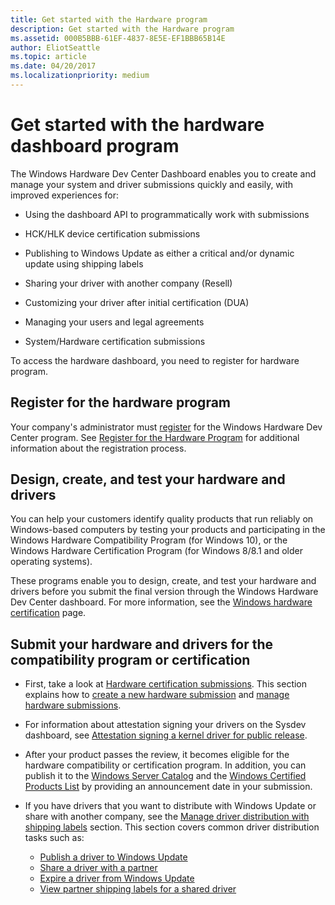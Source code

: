 ```yaml
---
title: Get started with the Hardware program
description: Get started with the Hardware program
ms.assetid: 000B5BBB-61EF-4837-8E5E-EF1BBB65B14E
author: EliotSeattle
ms.topic: article
ms.date: 04/20/2017
ms.localizationpriority: medium
---
```


# Get started with the hardware dashboard program

The Windows Hardware Dev Center Dashboard enables you to create and manage your system and driver submissions quickly and easily, with improved experiences for:

* Using the dashboard API to programmatically work with submissions 

* HCK/HLK device certification submissions

* Publishing to Windows Update as either a critical and/or dynamic update using shipping labels

* Sharing your driver with another company (Resell)

* Customizing your driver after initial certification (DUA)

* Managing your users and legal agreements

* System/Hardware certification submissions

To access the hardware dashboard, you need to register for hardware program.

## Register for the hardware program


Your company's administrator must [register](http://go.microsoft.com/fwlink/?LinkID=828002) for the Windows Hardware Dev Center program. See [Register for the Hardware Program](register-for-the-hardware-program.md) for additional information about the registration process.

## <span id="Design__create__and_test_your_hardware_and_drivers"></span><span id="design__create__and_test_your_hardware_and_drivers"></span><span id="DESIGN__CREATE__AND_TEST_YOUR_HARDWARE_AND_DRIVERS"></span>Design, create, and test your hardware and drivers


You can help your customers identify quality products that run reliably on Windows-based computers by testing your products and participating in the Windows Hardware Compatibility Program (for Windows 10), or the Windows Hardware Certification Program (for Windows 8/8.1 and older operating systems).

These programs enable you to design, create, and test your hardware and drivers before you submit the final version through the Windows Hardware Dev Center dashboard. For more information, see the [Windows hardware certification](http://go.microsoft.com/fwlink/p/?LinkId=224782) page.

## <span id="Submit_your_hardware_and_drivers_for_the_compatibility_program_or_certification"></span><span id="submit_your_hardware_and_drivers_for_the_compatibility_program_or_certification"></span><span id="SUBMIT_YOUR_HARDWARE_AND_DRIVERS_FOR_THE_COMPATIBILITY_PROGRAM_OR_CERTIFICATION"></span>Submit your hardware and drivers for the compatibility program or certification


-   First, take a look at [Hardware certification submissions](hardware-certification-submissions.md). This section explains how to [create a new hardware submission](create-a-new-hardware-submission.md) and [manage hardware submissions](manage-your-hardware-submissions.md).

-   For information about attestation signing your drivers on the Sysdev dashboard, see [Attestation signing a kernel driver for public release](attestation-signing-a-kernel-driver-for-public-release.md).

-   After your product passes the review, it becomes eligible for the hardware compatibility or certification program. In addition, you can publish it to the [Windows Server Catalog](https://www.windowsservercatalog.com/ ) and the [Windows Certified Products List](windows-certified-products-list.md) by providing an announcement date in your submission.

-   If you have drivers that you want to distribute with Windows Update or share with another company, see the [Manage driver distribution with shipping labels](manage-driver-distribution-by-submission.md) section. This section covers common driver distribution tasks such as:

    -   [Publish a driver to Windows Update](publish-a-driver-to-windows-update.md)
    -   [Share a driver with a partner](sharing-drivers-with-your-partners.md)
    -   [Expire a driver from Windows Update](expire-a-driver-from-windows-update.md)
    -   [View partner shipping labels for a shared driver](viewing-shipping-labels-for-your-shared-driver.md)

 

 

